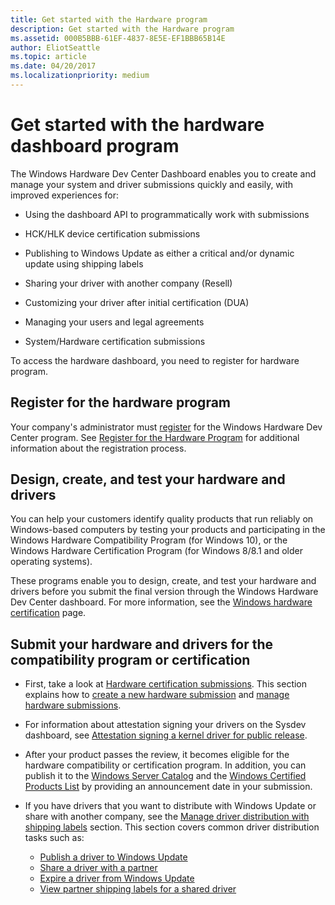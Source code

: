 ```yaml
---
title: Get started with the Hardware program
description: Get started with the Hardware program
ms.assetid: 000B5BBB-61EF-4837-8E5E-EF1BBB65B14E
author: EliotSeattle
ms.topic: article
ms.date: 04/20/2017
ms.localizationpriority: medium
---
```


# Get started with the hardware dashboard program

The Windows Hardware Dev Center Dashboard enables you to create and manage your system and driver submissions quickly and easily, with improved experiences for:

* Using the dashboard API to programmatically work with submissions 

* HCK/HLK device certification submissions

* Publishing to Windows Update as either a critical and/or dynamic update using shipping labels

* Sharing your driver with another company (Resell)

* Customizing your driver after initial certification (DUA)

* Managing your users and legal agreements

* System/Hardware certification submissions

To access the hardware dashboard, you need to register for hardware program.

## Register for the hardware program


Your company's administrator must [register](http://go.microsoft.com/fwlink/?LinkID=828002) for the Windows Hardware Dev Center program. See [Register for the Hardware Program](register-for-the-hardware-program.md) for additional information about the registration process.

## <span id="Design__create__and_test_your_hardware_and_drivers"></span><span id="design__create__and_test_your_hardware_and_drivers"></span><span id="DESIGN__CREATE__AND_TEST_YOUR_HARDWARE_AND_DRIVERS"></span>Design, create, and test your hardware and drivers


You can help your customers identify quality products that run reliably on Windows-based computers by testing your products and participating in the Windows Hardware Compatibility Program (for Windows 10), or the Windows Hardware Certification Program (for Windows 8/8.1 and older operating systems).

These programs enable you to design, create, and test your hardware and drivers before you submit the final version through the Windows Hardware Dev Center dashboard. For more information, see the [Windows hardware certification](http://go.microsoft.com/fwlink/p/?LinkId=224782) page.

## <span id="Submit_your_hardware_and_drivers_for_the_compatibility_program_or_certification"></span><span id="submit_your_hardware_and_drivers_for_the_compatibility_program_or_certification"></span><span id="SUBMIT_YOUR_HARDWARE_AND_DRIVERS_FOR_THE_COMPATIBILITY_PROGRAM_OR_CERTIFICATION"></span>Submit your hardware and drivers for the compatibility program or certification


-   First, take a look at [Hardware certification submissions](hardware-certification-submissions.md). This section explains how to [create a new hardware submission](create-a-new-hardware-submission.md) and [manage hardware submissions](manage-your-hardware-submissions.md).

-   For information about attestation signing your drivers on the Sysdev dashboard, see [Attestation signing a kernel driver for public release](attestation-signing-a-kernel-driver-for-public-release.md).

-   After your product passes the review, it becomes eligible for the hardware compatibility or certification program. In addition, you can publish it to the [Windows Server Catalog](https://www.windowsservercatalog.com/ ) and the [Windows Certified Products List](windows-certified-products-list.md) by providing an announcement date in your submission.

-   If you have drivers that you want to distribute with Windows Update or share with another company, see the [Manage driver distribution with shipping labels](manage-driver-distribution-by-submission.md) section. This section covers common driver distribution tasks such as:

    -   [Publish a driver to Windows Update](publish-a-driver-to-windows-update.md)
    -   [Share a driver with a partner](sharing-drivers-with-your-partners.md)
    -   [Expire a driver from Windows Update](expire-a-driver-from-windows-update.md)
    -   [View partner shipping labels for a shared driver](viewing-shipping-labels-for-your-shared-driver.md)

 

 

